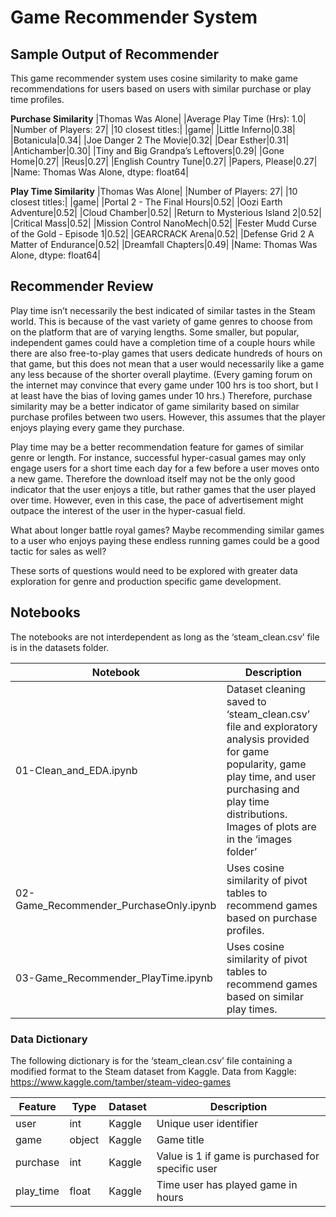 # Game Recommender System

## Sample Output of Recommender

This game recommender system uses cosine similarity to make game recommendations for users based on users with similar purchase or play time profiles.

**Purchase Similarity**
|Thomas Was Alone|
|Average Play Time (Hrs): 1.0|
|Number of Players: 27|
|10 closest titles:|
|game|
|Little Inferno|0.38|
|Botanicula|0.34|
|Joe Danger 2 The Movie|0.32|
|Dear Esther|0.31|
|Antichamber|0.30|
|Tiny and Big Grandpa’s Leftovers|0.29|
|Gone Home|0.27|
|Reus|0.27|
|English Country Tune|0.27|
|Papers, Please|0.27|
|Name: Thomas Was Alone, dtype: float64|


**Play Time Similarity**
|Thomas Was Alone|
|Number of Players: 27|
|10 closest titles:|
|game|
|Portal 2 - The Final Hours|0.52|
|Oozi Earth Adventure|0.52|
|Cloud Chamber|0.52|
|Return to Mysterious Island 2|0.52|
|Critical Mass|0.52|
|Mission Control NanoMech|0.52|
|Fester Mudd Curse of the Gold - Episode 1|0.52|
|GEARCRACK Arena|0.52|
|Defense Grid 2 A Matter of Endurance|0.52|
|Dreamfall Chapters|0.49|
|Name: Thomas Was Alone, dtype: float64|

## Recommender Review

Play time isn’t necessarily the best indicated of similar tastes in the Steam world. This is because of the vast variety of game genres to choose from on the platform that are of varying lengths. Some smaller, but popular, independent games could have a completion time of a couple hours while there are also free-to-play games that users dedicate hundreds of hours on that game, but this does not mean that a user would necessarily like a game any less because of the shorter overall playtime. (Every gaming forum on the internet may convince that every game under 100 hrs is too short, but I at least have the bias of loving games under 10 hrs.) Therefore, purchase similarity may be a better indicator of game similarity based on similar purchase profiles between two users. However, this assumes that the player enjoys playing every game they purchase.

Play time may be a better recommendation feature for games of similar genre or length. For instance, successful hyper-casual games may only engage users for a short time each day for a few before a user moves onto a new game. Therefore the download itself may not be the only good indicator that the user enjoys a title, but rather games that the user played over time. However, even in this case, the pace of advertisement might outpace the interest of the user in the hyper-casual field. 

What about longer battle royal games? Maybe recommending similar games to a user who enjoys paying these endless running games could be a good tactic for sales as well?

These sorts of questions would need to be explored with greater data exploration for genre and production specific game development. 


## Notebooks

The notebooks are not interdependent as long as the ‘steam_clean.csv’ file is in the datasets folder.

|Notebook|Description|
|---|---|
|01-Clean_and_EDA.ipynb|Dataset cleaning saved to ‘steam_clean.csv’ file and exploratory analysis provided for game popularity, game play time, and user purchasing and play time distributions. Images of plots are in the ‘images folder’|
|02-Game_Recommender_PurchaseOnly.ipynb|Uses cosine similarity of pivot tables to recommend games based on purchase profiles.|
|03-Game_Recommender_PlayTime.ipynb|Uses cosine similarity of pivot tables to recommend games based on similar play times.|


### Data Dictionary

The following dictionary is for the ‘steam_clean.csv’ file containing a modified format to the Steam dataset from Kaggle.
Data from Kaggle: https://www.kaggle.com/tamber/steam-video-games


|Feature|Type|Dataset|Description|
|---|---|---|---|
|user|int|Kaggle|Unique user identifier|
|game|object|Kaggle|Game title|
|purchase|int|Kaggle|Value is 1 if game is purchased for specific user|
|play_time|float|Kaggle|Time user has played game in hours|



